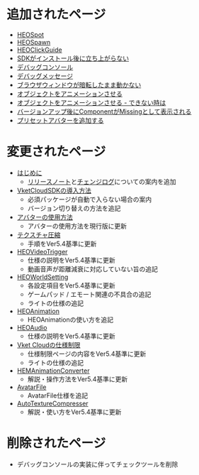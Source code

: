 # 追加されたページ
- [HEOSpot](https://vrhikky.github.io/VketCloudSDK_Documents/5.4/ja/HEOComponents/HEOSpot.html)
- [HEOSpawn](https://vrhikky.github.io/VketCloudSDK_Documents/5.4/ja/HEOComponents/HEOSpawn.html)
- [HEOClickGuide](https://vrhikky.github.io/VketCloudSDK_Documents/5.4/ja/HEOComponents/HEOClickGuide.html)
- [SDKがインストール後に立ち上がらない](https://vrhikky.github.io/VketCloudSDK_Documents/5.4/ja/troubleshooting/InstallingDeeplink.html)
- [デバッグコンソール](https://vrhikky.github.io/VketCloudSDK_Documents/5.4/ja/debugconsole/debugconsole.html)
- [デバッグメッセージ](https://vrhikky.github.io/VketCloudSDK_Documents/5.4/ja/debugconsole/debugmessage.html)
- [ブラウザウィンドウが暗転したまま動かない](https://vrhikky.github.io/VketCloudSDK_Documents/5.4/ja/troubleshooting/BrowserBlackWindow.html)
- [オブジェクトをアニメーションさせる](https://vrhikky.github.io/VketCloudSDK_Documents/5.4/ja/WorldMakingGuide/PropAnimation.html)
- [オブジェクトをアニメーションさせる - できない時は](https://vrhikky.github.io/VketCloudSDK_Documents/5.4/ja/WorldMakingGuide/PropAnimation_TroubleShooting.html)
- [バージョンアップ後にComponentがMissingとして表示される](https://vrhikky.github.io/VketCloudSDK_Documents/5.4/ja/troubleshooting/MissingComponents.html)
- [プリセットアバターを追加する](https://vrhikky.github.io/VketCloudSDK_Documents/5.4/ja/WorldMakingGuide/PresetAvatar.html)

# 変更されたページ
- [はじめに](https://vrhikky.github.io/VketCloudSDK_Documents/5.4/ja/index.html) 
    - [リリースノート](https://vrhikky.github.io/VketCloudSDK_Documents/5.4/ja/releasenote/releasenote-5.4.html)と[チェンジログ](https://vrhikky.github.io/VketCloudSDK_Documents/5.4/ja/changelog/changelog-5.4.html)についての案内を追加
- [VketCloudSDKの導入方法](https://vrhikky.github.io/VketCloudSDK_Documents/5.4/ja/AboutVketCloudSDK/SetupSDK_external.html)
    - 必須パッケージが自動で入らない場合の案内
    - バージョン切り替えの方法を追記
- [アバターの使用方法](https://vrhikky.github.io/VketCloudSDK_Documents/5.4/heoexporter/AboutVketCloudSDK/SetupAvatar.html)
    - アバターの使用方法を現行版に更新
- [テクスチャ圧縮](https://vrhikky.github.io/VketCloudSDK_Documents/5.4/ja/heoexporter/he_TextureCompression.html)
    - 手順をVer5.4基準に更新
- [HEOVideoTrigger](https://vrhikky.github.io/VketCloudSDK_Documents/5.4/ja/HEOComponents/HEOVideoTrigger.html)
    - 仕様の説明をVer5.4基準に更新
    - 動画音声が距離減衰に対応していない旨の追記
- [HEOWorldSetting](https://vrhikky.github.io/VketCloudSDK_Documents/5.4/ja/HEOComponents/HEOWorldSetting.html)
    - 各設定項目をVer5.4基準に更新
    - ゲームパッド / エモート関連の不具合の追記
    - ライトの仕様の追記
- [HEOAnimation](https://vrhikky.github.io/VketCloudSDK_Documents/5.4/ja/HEOComponents/HEOAnimation.html)
    - HEOAnimationの使い方を追記
- [HEOAudio](https://vrhikky.github.io/VketCloudSDK_Documents/5.4/ja/HEOComponents/HEOAudio.html)
    - 仕様の説明をVer5.4基準に更新
- [Vket Cloudの仕様制限](https://vrhikky.github.io/VketCloudSDK_Documents/5.4/ja/WorldMakingGuide/UnityGuidelines.html)
    - 仕様制限ページの内容をVer5.4基準に更新
    - ライトの仕様の追記
- [HEMAnimationConverter](https://vrhikky.github.io/VketCloudSDK_Documents/5.4/ja/HEMAnimationConverter/AnimationConverter.html)
    - 解説・操作方法をVer5.4基準に更新
- [AvatarFile](https://vrhikky.github.io/VketCloudSDK_Documents/5.4/ja/WorldMakingGuide/AvatarFile.html)
    - AvatarFile仕様を追記
- [AutoTextureCompresser](../AutoTextureCompresser/AutoTextureCompresser.md)
    - 解説・使い方をVer5.4基準に更新
    
# 削除されたページ
- デバッグコンソールの実装に伴ってチェックツールを削除